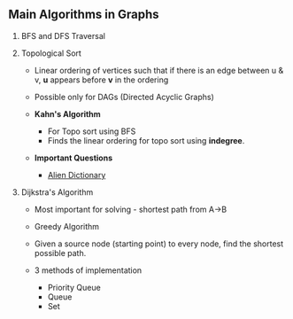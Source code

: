 ## Main Algorithms in Graphs

1) BFS and DFS Traversal

2) Topological Sort 
   - Linear ordering of vertices such that if there is an edge between u & v, **u** appears before **v** in the ordering
   - Possible only for DAGs (Directed Acyclic Graphs)

   - **Kahn's Algorithm** 
      - For Topo sort using BFS
      - Finds the linear ordering for topo sort using **indegree**.

   - **Important Questions**
     - [Alien Dictionary](https://www.geeksforgeeks.org/problems/alien-dictionary)

3) Dijkstra's Algorithm 
   - Most important for solving - shortest path from A->B
   - Greedy Algorithm
   - Given a source node (starting point) to every node, find the shortest possible path.

   - 3 methods of implementation
      - Priority Queue
      - Queue
      - Set


